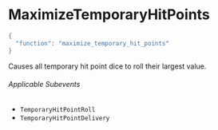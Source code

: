 # MaximizeTemporaryHitPoints

```c#
{
  "function": "maximize_temporary_hit_points"
}
```

Causes all temporary hit point dice to roll their largest value.

###### Applicable Subevents
- `TemporaryHitPointRoll`
- `TemporaryHitPointDelivery`
